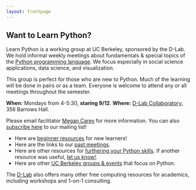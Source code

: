 ```yaml
---
layout: frontpage
---
```


## Want to Learn Python?

Learn Python is a working group at UC Berkeley, sponsored by the D-Lab. We hold informal weekly meetings about fundamentals & special topics of the [Python programming language](https://python.org/). We focus especially in social science applications, data science, and visualization. 

This group is perfect for those who are new to Python. Much of the learning will be done in pairs or as a team. Everyone is welcome to attend any or all meetings throughout the semester.

**When:** Mondays from 4-5:30, **staring 9/12**.
**Where:** [D-Lab Collaboratory](http://dlab.berkeley.edu/space), 356 Barrows Hall.

Please email facilitator [Megan Carey](mailto:mcarey@berkeley.edu) for more information. You can also [subscribe here](https://calmail.berkeley.edu/manage/list/listinfo/learnpython@lists.berkeley.edu) to our mailing list!

* Here are [beginner resources](/learn) for new learners!
* Here are the links to our [past meetings](/past).
* Here are other resources for [furthering your Python skills](/resources). If another resource was useful, [let us know!](mailto:mcarey@berkeley.edu).
* Here are other [UC Berkeley groups & events](/community) that focus on Python.

The [D-Lab](http://dlab.berkeley.edu) also offers many other free computing resources for academics, including workshops and 1-on-1 consulting.
